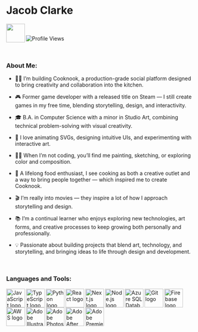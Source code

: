 # Jacob Clarke

<div>
  <a href='https://www.linkedin.com/in/jacob-clarke-developer/'>
    <img align='left' src="https://cdn.jsdelivr.net/gh/devicons/devicon@latest/icons/linkedin/linkedin-original.svg" height='50px' />
    </a>
</div>

<br>

![Profile Views](https://komarev.com/ghpvc/?username=jacobclarke&label=Profile%20views&color=green&style=flat)

<br>

### About Me:
- 👨‍🍳 I’m building Cooknook, a production-grade social platform designed to bring creativity and collaboration into the kitchen.

- 🎮 Former game developer with a released title on Steam — I still create games in my free time, blending storytelling, design, and interactivity.

- 🎓 B.A. in Computer Science with a minor in Studio Art, combining technical problem-solving with visual creativity.

- 🎨 I love animating SVGs, designing intuitive UIs, and experimenting with interactive art.

- 🧑‍🎨 When I’m not coding, you’ll find me painting, sketching, or exploring color and composition.

- 🍲 A lifelong food enthusiast, I see cooking as both a creative outlet and a way to bring people together — which inspired me to create Cooknook.

- 🎬 I’m really into movies — they inspire a lot of how I approach storytelling and design.

- 📚 I’m a continual learner who enjoys exploring new technologies, art forms, and creative processes to keep growing both personally and professionally.

- 💡 Passionate about building projects that blend art, technology, and storytelling, and bringing ideas to life through design and development.

<br>

### Languages and Tools:
<img align='left' src="https://cdn.jsdelivr.net/gh/devicons/devicon@latest/icons/javascript/javascript-original.svg" height='50px' alt="JavaScript logo"/>
<img align='left' src="https://cdn.jsdelivr.net/gh/devicons/devicon@latest/icons/typescript/typescript-original.svg" height='50px' alt="TypeScript logo"/>
<img align='left' src="https://cdn.jsdelivr.net/gh/devicons/devicon@latest/icons/python/python-original.svg" height='50px' alt="Python logo"/>
<img align='left' src="https://cdn.jsdelivr.net/gh/devicons/devicon@latest/icons/react/react-original-wordmark.svg" height='50px' alt="React logo"/>
<img align='left' src="https://cdn.jsdelivr.net/gh/devicons/devicon@latest/icons/nextjs/nextjs-original.svg" height='50px' alt="Next.js logo"/>
<img align='left' src="https://cdn.jsdelivr.net/gh/devicons/devicon@latest/icons/nodejs/nodejs-original.svg" height='50px' alt="Node.js logo"/>
<img align='left' src="https://cdn.jsdelivr.net/gh/devicons/devicon@latest/icons/azuresqldatabase/azuresqldatabase-original.svg" height='50px' alt="Azure SQL Database logo"/>
<img align='left' src="https://cdn.jsdelivr.net/gh/devicons/devicon@latest/icons/git/git-original.svg" height='50px' alt="Git logo"/>
<img align='left' src="https://cdn.jsdelivr.net/gh/devicons/devicon@latest/icons/firebase/firebase-original.svg" height='50px' alt="Firebase logo"/>
<img align='left' src="https://cdn.jsdelivr.net/gh/devicons/devicon@latest/icons/amazonwebservices/amazonwebservices-plain-wordmark.svg" height='50px' alt="AWS logo"/>
<img align='left' src="https://cdn.jsdelivr.net/gh/devicons/devicon@latest/icons/illustrator/illustrator-original.svg" height='50px' alt="Adobe Illustrator logo"/>
<img align='left' src="https://cdn.jsdelivr.net/gh/devicons/devicon@latest/icons/photoshop/photoshop-original.svg" height='50px' alt="Adobe Photoshop logo"/>
<img align='left' src="https://cdn.jsdelivr.net/gh/devicons/devicon@latest/icons/aftereffects/aftereffects-original.svg" height='50px' alt="Adobe After Effects logo"/>
<img align='left' src="https://cdn.jsdelivr.net/gh/devicons/devicon@latest/icons/premierepro/premierepro-original.svg" height='50px' alt="Adobe Premiere Pro logo"/>

